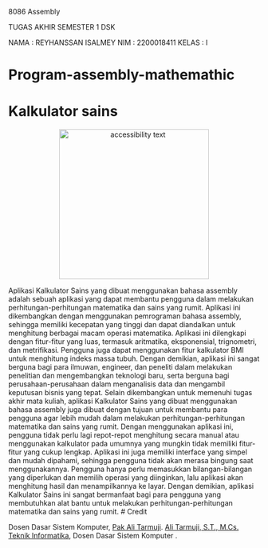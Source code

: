 8086 Assembly

TUGAS AKHIR SEMESTER 1 DSK

NAMA    : REYHANSSAN ISALMEY
NIM     : 2200018411
KELAS   : I


# Program-assembly-mathemathic
# Kalkulator sains
<p align="center">
  <img src="https://ibb.co/r2pzYbB" width="300" alt="accessibility text">
</p>
Aplikasi Kalkulator Sains yang dibuat menggunakan bahasa assembly adalah sebuah aplikasi yang dapat membantu pengguna dalam melakukan perhitungan-perhitungan matematika dan sains yang rumit. Aplikasi ini dikembangkan dengan menggunakan pemrograman bahasa assembly, sehingga memiliki kecepatan yang tinggi dan dapat diandalkan untuk menghitung berbagai macam operasi matematika.
Aplikasi ini dilengkapi dengan fitur-fitur yang luas, termasuk aritmatika, eksponensial, trignometri, dan metrifikasi. Pengguna juga dapat menggunakan fitur kalkulator BMI untuk menghitung indeks massa tubuh. Dengan demikian, aplikasi ini sangat berguna bagi para ilmuwan, engineer, dan peneliti dalam melakukan penelitian dan mengembangkan teknologi baru, serta berguna bagi perusahaan-perusahaan dalam menganalisis data dan mengambil keputusan bisnis yang tepat.
Selain dikembangkan untuk memenuhi tugas akhir mata kuliah, aplikasi Kalkulator Sains yang dibuat menggunakan bahasa assembly juga dibuat dengan tujuan untuk membantu para pengguna agar lebih mudah dalam melakukan perhitungan-perhitungan matematika dan sains yang rumit. Dengan menggunakan aplikasi ini, pengguna tidak perlu lagi repot-repot menghitung secara manual atau menggunakan kalkulator pada umumnya yang mungkin tidak memiliki fitur-fitur yang cukup lengkap.
Aplikasi ini juga memiliki interface yang simpel dan mudah dipahami, sehingga pengguna tidak akan merasa bingung saat menggunakannya. Pengguna hanya perlu memasukkan bilangan-bilangan yang diperlukan dan memilih operasi yang diinginkan, lalu aplikasi akan menghitung hasil dan menampilkannya ke layar. Dengan demikian, aplikasi Kalkulator Sains ini sangat bermanfaat bagi para pengguna yang membutuhkan alat bantu untuk melakukan perhitungan-perhitungan matematika dan sains yang rumit.
# Credit

Dosen Dasar Sistem Komputer, [Pak Ali Tarmuji](https://github.com/alitarmuji).
[Ali Tarmuji, S.T., M.Cs. Teknik Informatika](https://github.com/alitarmuji), Dosen Dasar Sistem Komputer .
